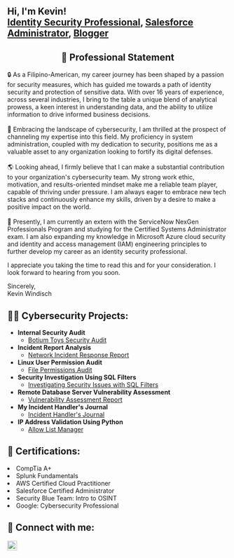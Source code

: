 <h2>Hi, I'm Kevin! <br/><a href="https://www.linkedin.com/in/salesforcekevin/">Identity Security Professional</a>,  <a href="https://trailblazer.me/id/kwindisch">Salesforce Administrator</a>,  <a href="https://medium.com/@SalesforceKevin">Blogger</a></h2>

<div align="center"><h2> 🪪 Professional Statement</h2></div>

🔒 As a Filipino-American, my career journey has been shaped by a passion for security measures, which has guided me towards a path of identity security and protection of sensitive data. With over 16 years of experience, across several industries, I bring to the table a unique blend of analytical prowess, a keen interest in understanding data, and the ability to utilize information to drive informed business decisions.<br/>
<br/>
🌟 Embracing the landscape of cybersecurity, I am thrilled at the prospect of channeling my expertise into this field. My proficiency in system administration, coupled with my dedication to security, positions me as a valuable asset to any organization looking to fortify its digital defenses.<br/>
<br/>
🌎 Looking ahead, I firmly believe that I can make a substantial contribution to your organization's cybersecurity team. My strong work ethic, motivation, and results-oriented mindset make me a reliable team player, capable of thriving under pressure. I am always eager to embrace new tech stacks and continuously enhance my skills, driven by a desire to make a positive impact on the world.<br/>
<br/>
🔭 Presently, I am currently an extern with the ServiceNow NexGen Professionals Program and studying for the Certified Systems Administrator exam. I am also expanding my knowledge in Microsoft Azure cloud security and identity and access management (IAM) engineering principles to further develop my career as an identity security professional.<br/>

I appreciate you taking the time to read this and for your consideration. I look forward to hearing from you soon.

Sincerely,<br/>
Kevin Windisch


<h2>👨‍💻 Cybersecurity Projects:</h2>

- <b>Internal Security Audit</b>
  - [Botium Toys Security Audit](https://github.com/ktwindisch/InternalSecurityAudit)
- <b>Incident Report Analysis</b>
  - [Network Incident Response Report](https://github.com/ktwindisch/NIST-CFS-IncidentReport)
- <b>Linux User Permission Audit</b>
  - [File Permissions Audit](https://github.com/ktwindisch/LinuxUserPermissionAudit)
- <b>Security Investigation Using SQL Filters</b>
  - [Investigating Security Issues with SQL Filters](https://github.com/ktwindisch/Investigating-Security-Issues-with-SQL-Filters)
- <b>Remote Database Server Vulnerability Assessment</b>
  - [Vulnerability Assessment Report](https://github.com/ktwindisch/Vulnerability-Assessment-Report)
- <b>My Incident Handler's Journal</b>
  - [Incident Handler's Journal](https://github.com/ktwindisch/Incident-handlers-journal)
- <b>IP Address Validation Using Python</b>
  - [Allow List Manager](https://github.com/ktwindisch/IP-Address-Validation-Using-Python)

<h2>🧾 Certifications:</h2>
<li>CompTia A+</li><b></b>
<li>Splunk Fundamentals</li><b></b>
<li>AWS Certified Cloud Practitioner</li><b></b>
<li>Salesforce Certified Administrator</li><b></b>
<li>Security Blue Team: Intro to OSINT</li><b></b>
<li>Google: Cybersecurity Professional</li><b></b>

<h2> 🤳 Connect with me:</h2>

[<img align="left" alt="KevinWindisch | LinkedIn" width="22px" src="https://cdn.jsdelivr.net/npm/simple-icons@v3/icons/linkedin.svg" />][linkedin]

[linkedin]: https://linkedin.com/in/salesforcekevin

<!--
**ktwindisch/ktwindisch** is a ✨ _special_ ✨ repository because its `README.md` (this file) appears on your GitHub profile.

Here are some ideas to get you started:

- 🔭 I’m currently working on ...
- 🌱 I’m currently learning ...
- 👯 I’m looking to collaborate on ...
- 🤔 I’m looking for help with ...
- 💬 Ask me about ...
- 📫 How to reach me: ...
- 😄 Pronouns: ...
- ⚡ Fun fact: ...
-->
